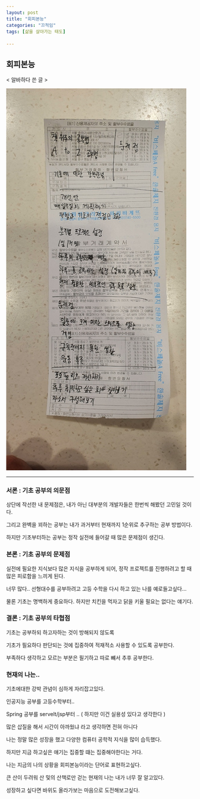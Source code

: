 ```yaml
---
layout: post
title: "회피본능"
categories: "끄적임"
tags: [삶을 살아가는 태도]

---
```


## 회피본능

< 알바하다 쓴 글 >

![](https://raw.githubusercontent.com/maizer2/gitblog_img/master/img/끄적임/2022-01-11-회피본능/나를%20뒤돌아본다.jpg)

---

### 서론 : 기초 공부의 의문점

상단에 작선한 내 문제점은, 내가 아닌 대부분의 개발자들은 한번씩 해봤던 고민일 것이다.

그리고 완벽을 꾀하는 공부는 내가 과거부터 현재까지 1순위로 추구하는 공부 방법이다.

하지만 기초부터하는 공부는 정작 실전에 들어갈 때 많은 문제점이 생긴다.

### 본론 : 기초 공부의 문제점

실전에 필요한 지식보다 많은 지식을 공부하게 되어, 정작 프로젝트를 진행하려고 할 때 많은 피로함을 느끼게 된다.

너무 많다.. 선형대수를 공부하려고 고등 수학을 다시 하고 있는 나를 예로들고싶다...

물론 기초는 명백하게 중요하다. 하지만 치킨을 먹자고 닭을 키울 필요는 없다는 얘기다.

### 결론 : 기초 공부의 타협점

기초는 공부하되 하고자하는 것이 방해되지 않도록

기초가 필요하다 판단되는 것에 집중하여 적재적소 사용할 수 있도록 공부한다.

부족하다 생각하고 모르는 부분은 필기하고 따로 뺴서 추후 공부한다.

### 현재의 나는..

기초에대한 강박 관념이 심하게 자리잡고있다.

인공지능 공부를 고등수학부터..

Spring 공부를 servelt/jsp부터 .. ( 하지만 이건 실용성 있다고 생각한다 )

많은 삽질을 해서 시간이 아까웠냐 라고 생각하면 전혀 아니다

나는 정말 많은 성장을 했고 다양한 컴퓨터 공학적 지식을 많이 습득했다.

하지만 지금 하고싶은 얘기는 집중할 떄는 집중해야한다는 거다.

나는 지금의 나의 상황을 회피본능이라는 단어로 표현하고싶다.

큰 산이 두려워 산 및의 산책로만 걷는 현재의 나는 내가 너무 잘 알고있다.

성장하고 싶다면 바위도 올라가보는 마음으로 도전해보고싶다.
